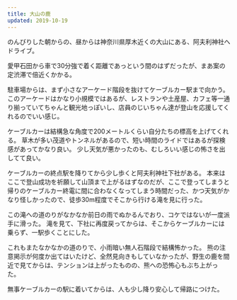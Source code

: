 ```yaml
---
title: 大山の鹿
updated: 2019-10-19
---
```


のんびりした朝からの、昼からは神奈川県厚木近くの大山にある、阿夫利神社へドライブ。

愛甲石田から車で30分強で着く距離であっという間のはずだったが、まあ案の定渋滞で倍近くかかる。

駐車場からは、まず小さなアーケード階段を抜けてケーブルカー駅まで向かう。
このアーケードはかなり小規模ではあるが、レストランや土産屋、カフェ等一通り揃っていてちゃんと観光地っぽいし、店員のじいちゃん達が登山を応援してくれるのでいい感じ。

ケーブルカーは結構急な角度で200メートルくらい自分たちの標高を上げてくれる。
草木が多い茂道やトンネルがあるので、短い時間のライドではあるが探検感があってかなり良い。
少し天気が悪かったのも、むしろいい感じの怖さを出してて良い。

ケーブルカーの終点駅を降りてから少し歩くと阿夫利神社下社がある。
本来はここで登山成功を祈願して山頂まで上がるはずなのだが、ここで登ってしまうと帰りのケーブルカー終電に間に合わなくなってしまう時間だった、かつ天気がかなり怪しかったので、徒歩30m程度でそこから行ける滝を見に行った。

この滝への道のりがなかなか前日の雨でぬかるんでおり、コケではないが一度派手に滑った。
滝を見て、下社に再度戻ってからは、そこからケーブルカーには乗らず、一駅歩くことにした。

これもまたなかなかの道のりで、小雨暗い無人石階段で結構怖かった。
熊の注意掲示が何度か出てはいたけど、全然見向きもしていなかったが、野生の鹿を間近で見てからは、テンションは上がったものの、熊への恐怖心もぶち上がった。

無事ケーブルカーの駅に着いてからは、人も少し降り安心して帰路につけた。
